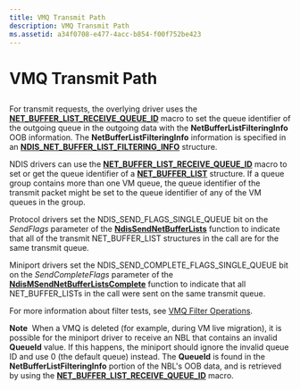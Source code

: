 ```yaml
---
title: VMQ Transmit Path
description: VMQ Transmit Path
ms.assetid: a34f0708-e477-4acc-b854-f00f752be423
---
```


# VMQ Transmit Path


## <a href="" id="ddk-virtual-machine-queue-overview-nr"></a>


For transmit requests, the overlying driver uses the [**NET\_BUFFER\_LIST\_RECEIVE\_QUEUE\_ID**](https://msdn.microsoft.com/library/windows/hardware/ff568407) macro to set the queue identifier of the outgoing queue in the outgoing data with the **NetBufferListFilteringInfo** OOB information. The **NetBufferListFilteringInfo** information is specified in an [**NDIS\_NET\_BUFFER\_LIST\_FILTERING\_INFO**](https://msdn.microsoft.com/library/windows/hardware/ff566567) structure.

NDIS drivers can use the [**NET\_BUFFER\_LIST\_RECEIVE\_QUEUE\_ID**](https://msdn.microsoft.com/library/windows/hardware/ff568407) macro to set or get the queue identifier of a [**NET\_BUFFER\_LIST**](https://msdn.microsoft.com/library/windows/hardware/ff568388) structure. If a queue group contains more than one VM queue, the queue identifier of the transmit packet might be set to the queue identifier of any of the VM queues in the group.

Protocol drivers set the NDIS\_SEND\_FLAGS\_SINGLE\_QUEUE bit on the *SendFlags* parameter of the [**NdisSendNetBufferLists**](https://msdn.microsoft.com/library/windows/hardware/ff564535) function to indicate that all of the transmit NET\_BUFFER\_LIST structures in the call are for the same transmit queue.

Miniport drivers set the NDIS\_SEND\_COMPLETE\_FLAGS\_SINGLE\_QUEUE bit on the *SendCompleteFlags* parameter of the [**NdisMSendNetBufferListsComplete**](https://msdn.microsoft.com/library/windows/hardware/ff563668) function to indicate that all NET\_BUFFER\_LISTs in the call were sent on the same transmit queue.

For more information about filter tests, see [VMQ Filter Operations](vmq-filter-operations.md).

**Note**  When a VMQ is deleted (for example, during VM live migration), it is possible for the miniport driver to receive an NBL that contains an invalid **QueueId** value. If this happens, the miniport should ignore the invalid queue ID and use 0 (the default queue) instead. The **QueueId** is found in the **NetBufferListFilteringInfo** portion of the NBL's OOB data, and is retrieved by using the [**NET\_BUFFER\_LIST\_RECEIVE\_QUEUE\_ID**](https://msdn.microsoft.com/library/windows/hardware/ff568407) macro.

 

 

 





